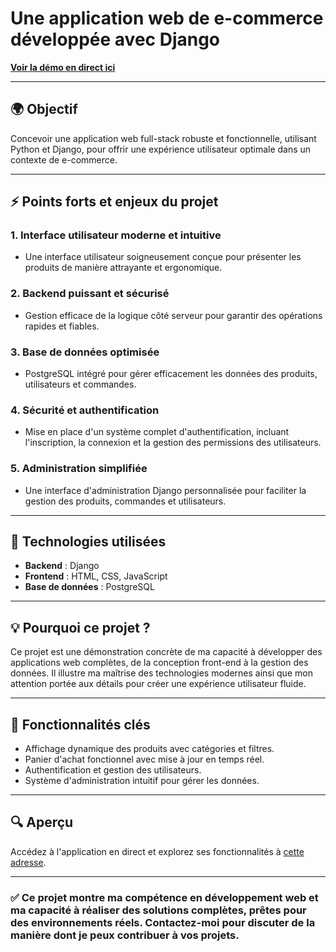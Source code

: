 # Une application web de e-commerce développée avec Django

[**Voir la démo en direct ici**](https://somma-electronic-0023d7028e18.herokuapp.com/)

---

## 🌍 Objectif

Concevoir une application web full-stack robuste et fonctionnelle, utilisant Python et Django, pour offrir une expérience utilisateur optimale dans un contexte de e-commerce.

---

## ⚡ Points forts et enjeux du projet

### 1. **Interface utilisateur moderne et intuitive**
- Une interface utilisateur soigneusement conçue pour présenter les produits de manière attrayante et ergonomique.

### 2. **Backend puissant et sécurisé**
- Gestion efficace de la logique côté serveur pour garantir des opérations rapides et fiables.

### 3. **Base de données optimisée**
- PostgreSQL intégré pour gérer efficacement les données des produits, utilisateurs et commandes.

### 4. **Sécurité et authentification**
- Mise en place d'un système complet d'authentification, incluant l'inscription, la connexion et la gestion des permissions des utilisateurs.

### 5. **Administration simplifiée**
- Une interface d'administration Django personnalisée pour faciliter la gestion des produits, commandes et utilisateurs.

---

## 🔧 Technologies utilisées

- **Backend** : Django
- **Frontend** : HTML, CSS, JavaScript
- **Base de données** : PostgreSQL

---

## 💡 Pourquoi ce projet ?

Ce projet est une démonstration concrète de ma capacité à développer des applications web complètes, de la conception front-end à la gestion des données. Il illustre ma maîtrise des technologies modernes ainsi que mon attention portée aux détails pour créer une expérience utilisateur fluide.

---

## 🚀 Fonctionnalités clés

- Affichage dynamique des produits avec catégories et filtres.
- Panier d'achat fonctionnel avec mise à jour en temps réel.
- Authentification et gestion des utilisateurs.
- Système d'administration intuitif pour gérer les données.

---

## 🔍 Aperçu

Accédez à l'application en direct et explorez ses fonctionnalités à [cette adresse](https://somma-electronic-0023d7028e18.herokuapp.com/).

---

### ✅ Ce projet montre ma compétence en développement web et ma capacité à réaliser des solutions complètes, prêtes pour des environnements réels. Contactez-moi pour discuter de la manière dont je peux contribuer à vos projets.

